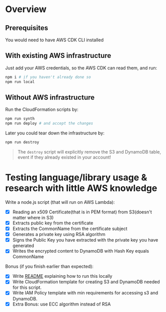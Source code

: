 # Overview

## Prerequisites

You would need to have AWS CDK CLI installed

## With existing AWS infrastructure

Just add your AWS credentials, so the AWS CDK can read them, and run:

```sh
npm i # if you haven't already done so
npm run local
```

## Without AWS infrastructure

Run the CloudFormation scripts by:

```sh
npm run synth
npm run deploy # and accept the changes
```

Later you could tear down the infrastructure by:

```sh
npm run destroy
```

> The `destroy` script will explicitly remove the S3 and DynamoDB table, event if they already existed in your account!

# Testing language/library usage & research with little AWS knowledge

Write a node.js script (that will run on AWS Lambda):

- [x] Reading an x509 Certificate(that is in PEM format) from S3(doesn't matter where in S3)
- [x] Extracts public key from the certificate
- [x] Extracts the CommonName from the certificate subject
- [x] Generates a private key using RSA algorithm
- [x] Signs the Public Key you have extracted with the private key you have generated
- [x] Writes the encrypted content to DynamoDB with Hash Key equals CommonName

Bonus (if you finish earlier than expected):

- [x] Write [README](http://readme.md/) explaining how to run this locally
- [x] Write CloudFormation template for creating S3 and DynamoDB needed for this script.
- [x] Write IAM Policy template with min requirements for accessing s3 and DynamoDB.
- [x] Extra Bonus: use ECC algorithm instead of RSA
